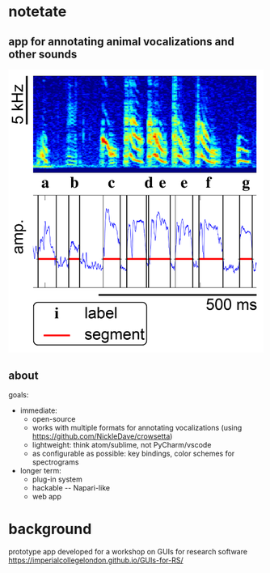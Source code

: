 # notetate
## app for annotating animal vocalizations and other sounds

![graphical user interface showing spectrogram of birdsong, amplitude waveform beneath it, and segments based on threshold crossings of amplitude that are annotated with text labels](./doc/images/annotation-example.png)

## about
goals:
- immediate:
  + open-source
  + works with multiple formats for annotating vocalizations (using https://github.com/NickleDave/crowsetta)
  + lightweight: think atom/sublime, not PyCharm/vscode
  + as configurable as possible: key bindings, color schemes for spectrograms
- longer term:
  + plug-in system
  + hackable -- Napari-like
  + web app

# background
prototype app developed for a workshop on GUIs for research software
https://imperialcollegelondon.github.io/GUIs-for-RS/
